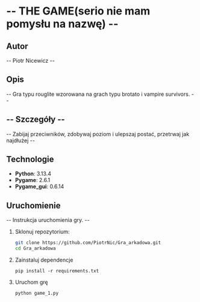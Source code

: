 # -- THE GAME(serio nie mam pomysłu na nazwę) --
## Autor

-- Piotr Nicewicz --

## Opis

-- Gra typu rouglite wzorowana na grach typu brotato i vampire survivors. --

## -- Szczegóły --
--  Zabijaj przeciwników, zdobywaj poziom i ulepszaj postać, przetrwaj jak najdłużej --

## Technologie

- **Python**: 3.13.4
- **Pygame**: 2.6.1
- **Pygame_gui**: 0.6.14

## Uruchomienie
-- Instrukcja uruchomienia gry. --

1. Sklonuj repozytorium:
   
    ```sh
    git clone https://github.com/PiotrNic/Gra_arkadowa.git
    cd Gra_arkadowa
    ```

2. Zainstaluj dependencje
    ```
    pip install -r requirements.txt
    ```

3. Uruchom grę
    ```
    python game_1.py
    ```